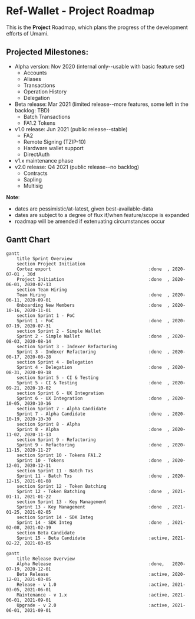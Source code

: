 # Ref-Wallet - Project Roadmap

This is the **Project** Roadmap, which plans the progress of the development efforts of Umami.

## Projected Milestones:

 * Alpha version: Nov 2020 (internal only--usable with basic feature set)
     * Accounts
     * Aliases
     * Transactions
     * Operation History
     * Delegation
 * Beta release: Mar 2021 (limited release--more features, some left in the backlog: TBD)
     * Batch Transactions
     * FA1.2 Tokens
 * v1.0 release: Jun 2021 (public release--stable)
     * FA2
     * Remote Signing (TZIP-10)
     * Hardware wallet support
     * DirectAuth
 * v1.x maintenance phase
 * v2.0 release: Q4 2021 (public release--no backlog)
     * Contracts
     * Sapling
     * Multisig

 **Note**:

  * dates are pessimistic/at-latest, given best-available-data
  * dates are subject to a degree of flux if/when feature/scope is expanded
  * roadmap will be amended if extenuating circumstances occur

## Gantt Chart

```mermaid
gantt
    title Sprint Overview
    section Project Initiation
    Cortez export                                     :done  , 2020-07-01 , 30d
    Project Initiation                                :done  , 2020-06-01, 2020-07-13
    section Team Hiring
    Team Hiring                                       :done  , 2020-06-11, 2020-09-01
    Onboarding New Members                            :done  , 2020-10-16, 2020-11-01
    section Sprint 1 - PoC
    Sprint 1 - PoC                                    :done  , 2020-07-19, 2020-07-31
    section Sprint 2 - Simple Wallet
    Sprint 2 - Simple Wallet                          :done  , 2020-08-03, 2020-08-14
    section Sprint 3 - Indexer Refactoring
    Sprint 3 - Indexer Refactoring                    :done  , 2020-08-17, 2020-08-28
    section Sprint 4 - Delegation
    Sprint 4 - Delegation                             :done  , 2020-08-31, 2020-09-18
    section Sprint 5 - CI & Testing
    Sprint 5 - CI & Testing                           :done  , 2020-09-21, 2020-10-02
    section Sprint 6 - UX Integration
    Sprint 6 - UX Integration                         :done  , 2020-10-05, 2020-10-16
    section Sprint 7 - Alpha Candidate
    Sprint 7 - Alpha Candidate                        :done  , 2020-10-19, 2020-10-30
    section Sprint 8 - Alpha
    Sprint 8 - Alpha                                  :done  , 2020-11-02, 2020-11-13
    section Sprint 9 - Refactoring
    Sprint 9 - Refactoring                            :done  , 2020-11-15, 2020-11-27
    section Sprint 10 - Tokens FA1.2
    Sprint 10 - Tokens                                :done  , 2020-12-01, 2020-12-11
    section Sprint 11 - Batch Txs
    Sprint 11 - Batch Txs                             :done  , 2020-12-15, 2021-01-08
    section Sprint 12 - Token Batching
    Sprint 12 - Token Batching                        :done  , 2021-01-11, 2021-01-22
    section Sprint 13 - Key Management
    Sprint 13 - Key Management                        :done  , 2021-01-25, 2021-02-05
    section Sprint 14 - SDK Integ
    Sprint 14 - SDK Integ                             :done  , 2021-02-08, 2021-02-19
    section Beta Candidate
    Sprint 15 - Beta Candidate                        :active, 2021-02-22, 2021-03-05
```

```mermaid
gantt
    title Release Overview
    Alpha Release                                     :done,   2020-07-19, 2020-12-01
    Beta Release                                      :active, 2020-12-01, 2021-03-05
    Release - v 1.0                                   :active, 2021-03-05, 2021-06-01
    Maintenance - v 1.x                               :active, 2021-06-01, 2021-09-01
    Upgrade - v 2.0                                   :active, 2021-06-01, 2021-09-01
```

